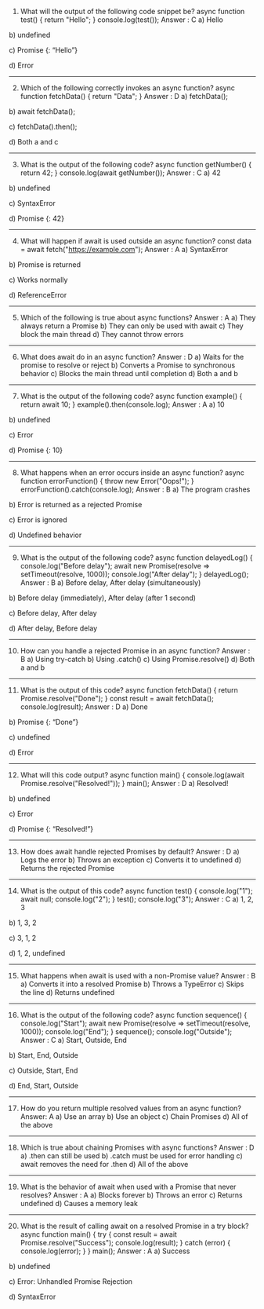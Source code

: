 1. What will the output of the following code snippet be?
async function test() {
    return "Hello";
}
console.log(test());
Answer : C
a)	Hello

b)	undefined

c)	Promise {: “Hello”}

d)	Error
________________________________________
2. Which of the following correctly invokes an async function?
async function fetchData() {
    return "Data";
}
Answer : D
a)	fetchData();

b)	await fetchData();

c)	fetchData().then();

d)	Both a and c
________________________________________
3. What is the output of the following code?
async function getNumber() {
    return 42;
}
console.log(await getNumber());
Answer : C
a)	42

b)	undefined

c)	SyntaxError

d)	Promise {: 42}
________________________________________
4. What will happen if await is used outside an async function?
const data = await fetch("https://example.com");
Answer : A
a)	SyntaxError

b)	Promise is returned

c)	Works normally

d)	ReferenceError
________________________________________
5. Which of the following is true about async functions?
Answer : A
a) They always return a Promise
b) They can only be used with await
c) They block the main thread
d) They cannot throw errors
________________________________________
6. What does await do in an async function?
Answer : D
a) Waits for the promise to resolve or reject
b) Converts a Promise to synchronous behavior
c) Blocks the main thread until completion
d) Both a and b
________________________________________
7. What is the output of the following code?
async function example() {
    return await 10;
}
example().then(console.log);
Answer : A
a)	10

b)	undefined

c)	Error

d)	Promise {: 10}
________________________________________
8. What happens when an error occurs inside an async function?
async function errorFunction() {
    throw new Error("Oops!");
}
errorFunction().catch(console.log);
Answer : B
a)	The program crashes

b)	Error is returned as a rejected Promise

c)	Error is ignored

d)	Undefined behavior
________________________________________
9. What is the output of the following code?
async function delayedLog() {
    console.log("Before delay");
    await new Promise(resolve => setTimeout(resolve, 1000));
    console.log("After delay");
}
delayedLog();
Answer : B
a)	Before delay, After delay (simultaneously)

b)	Before delay (immediately), After delay (after 1 second)

c)	Before delay, After delay

d)	After delay, Before delay
________________________________________
10. How can you handle a rejected Promise in an async function?
Answer : B
a) Using try-catch
b) Using .catch()
c) Using Promise.resolve()
d) Both a and b
________________________________________
11. What is the output of this code?
async function fetchData() {
    return Promise.resolve("Done");
}
const result = await fetchData();
console.log(result);
Answer : D
a)	Done

b)	Promise {: “Done”}

c)	undefined

d)	Error
________________________________________
12. What will this code output?
async function main() {
    console.log(await Promise.resolve("Resolved!"));
}
main();
Answer : D
a)	Resolved!

b)	undefined

c)	Error

d)	Promise {: “Resolved!”}
________________________________________
13. How does await handle rejected Promises by default?
Answer : D
a) Logs the error
b) Throws an exception
c) Converts it to undefined
d) Returns the rejected Promise
________________________________________
14. What is the output of this code?
async function test() {
    console.log("1");
    await null;
    console.log("2");
}
test();
console.log("3");
Answer : C
a)	1, 2, 3

b)	1, 3, 2

c)	3, 1, 2

d)	1, 2, undefined
________________________________________
15. What happens when await is used with a non-Promise value?
Answer : B
a) Converts it into a resolved Promise
b) Throws a TypeError
c) Skips the line
d) Returns undefined
________________________________________
16. What is the output of the following code?
async function sequence() {
    console.log("Start");
    await new Promise(resolve => setTimeout(resolve, 1000));
    console.log("End");
}
sequence();
console.log("Outside");
Answer : C
a)	Start, Outside, End

b)	Start, End, Outside

c)	Outside, Start, End

d)	End, Start, Outside
________________________________________
17. How do you return multiple resolved values from an async function?
Answer: A
a) Use an array
b) Use an object
c) Chain Promises
d) All of the above
________________________________________
18. Which is true about chaining Promises with async functions?
Answer : D
a) .then can still be used
b) .catch must be used for error handling
c) await removes the need for .then
d) All of the above
________________________________________
19. What is the behavior of await when used with a Promise that never resolves?
Answer : A
a) Blocks forever
b) Throws an error
c) Returns undefined
d) Causes a memory leak
________________________________________
20. What is the result of calling await on a resolved Promise in a try block?
async function main() {
    try {
        const result = await Promise.resolve("Success");
        console.log(result);
    } catch (error) {
        console.log(error);
    }
}
main();
Answer : A
a)	Success

b)	undefined

c)	Error: Unhandled Promise Rejection

d)	SyntaxError

